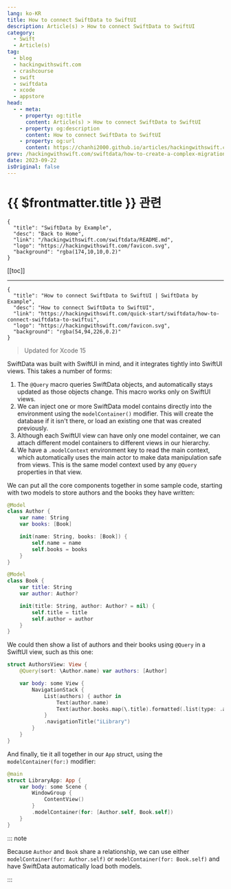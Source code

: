 ```yaml
---
lang: ko-KR
title: How to connect SwiftData to SwiftUI
description: Article(s) > How to connect SwiftData to SwiftUI
category:
  - Swift
  - Article(s)
tag: 
  - blog
  - hackingwithswift.com
  - crashcourse
  - swift
  - swiftdata
  - xcode
  - appstore
head:
  - - meta:
    - property: og:title
      content: Article(s) > How to connect SwiftData to SwiftUI
    - property: og:description
      content: How to connect SwiftData to SwiftUI
    - property: og:url
      content: https://chanhi2000.github.io/articles/hackingwithswift.com/swiftdata/how-to-connect-swiftdata-to-swiftui.html
prev: /hackingwithswift.com/swiftdata/how-to-create-a-complex-migration-using-versionedschema.md
date: 2023-09-22
isOriginal: false
---
```


# {{ $frontmatter.title }} 관련

```component VPCard
{
  "title": "SwiftData by Example",
  "desc": "Back to Home",
  "link": "/hackingwithswift.com/swiftdata/README.md",
  "logo": "https://hackingwithswift.com/favicon.svg",
  "background": "rgba(174,10,10,0.2)"
}
```

[[toc]]

---

```component VPCard
{
  "title": "How to connect SwiftData to SwiftUI | SwiftData by Example",
  "desc": "How to connect SwiftData to SwiftUI",
  "link": "https://hackingwithswift.com/quick-start/swiftdata/how-to-connect-swiftdata-to-swiftui", 
  "logo": "https://hackingwithswift.com/favicon.svg",
  "background": "rgba(54,94,226,0.2)"
}
```

> Updated for Xcode 15

SwiftData was built with SwiftUI in mind, and it integrates tightly into SwiftUI views. This takes a number of forms:

1. The `@Query` macro queries SwiftData objects, and automatically stays updated as those objects change. This macro works only on SwiftUI views.
2. We can inject one or more SwiftData model contains directly into the environment using the `modelContainer()` modifier. This will create the database if it isn't there, or load an existing one that was created previously.
3. Although each SwiftUI view can have only one model container, we can attach different model containers to different views in our hierarchy.
4. We have a `.modelContext` environment key to read the main context, which automatically uses the main actor to make data manipulation safe from views. This is the same model context used by any `@Query` properties in that view.

We can put all the core components together in some sample code, starting with two models to store authors and the books they have written:

```swift
@Model
class Author {
    var name: String
    var books: [Book]

    init(name: String, books: [Book]) {
        self.name = name
        self.books = books
    }
}

@Model
class Book {
    var title: String
    var author: Author?

    init(title: String, author: Author? = nil) {
        self.title = title
        self.author = author
    }
}
```

We could then show a list of authors and their books using `@Query` in a SwiftUI view, such as this one:

```swift
struct AuthorsView: View {
    @Query(sort: \Author.name) var authors: [Author]

    var body: some View {
        NavigationStack {
            List(authors) { author in
                Text(author.name)
                Text(author.books.map(\.title).formatted(.list(type: .and)))
            }
            .navigationTitle("iLibrary")
        }
    }
}
```

And finally, tie it all together in our `App` struct, using the `modelContainer(for:)` modifier:

```swift
@main
struct LibraryApp: App {
    var body: some Scene {
        WindowGroup {
            ContentView()
        }
        .modelContainer(for: [Author.self, Book.self])
    }
}
```

::: note

Because `Author` and `Book` share a relationship, we can use either `modelContainer(for: Author.self)` or `modelContainer(for: Book.self)` and have SwiftData automatically load both models.

:::


